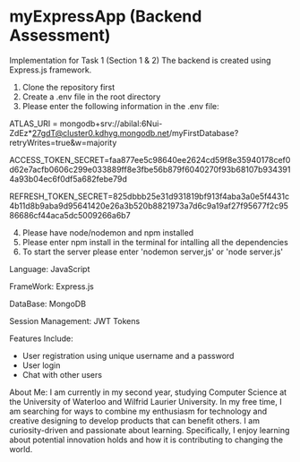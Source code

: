 # myExpressApp (Backend Assessment)
Implementation for Task 1 (Section 1 & 2)
The backend is created using Express.js framework.
1. Clone the repository first
2. Create a .env file in the root directory
3. Please enter the following information in the .env file:

ATLAS_URI = mongodb+srv://abilal:6Nui-ZdEz*27gdT@cluster0.kdhyg.mongodb.net/myFirstDatabase?retryWrites=true&w=majority

ACCESS_TOKEN_SECRET=faa877ee5c98640ee2624cd59f8e35940178cef0d62e7acfb0606c299e033889ff8e3fbe56b879f6040270f93b68107b9343914a93b04ec6f0df5a682febe79d

REFRESH_TOKEN_SECRET=825dbbb25e31d931819bf913f4aba3a0e5f4431c4b11d8b9aba9d95641420e26a3b520b8821973a7d6c9a19af27f95677f2c9586686cf44aca5dc5009266a6b7

4. Please have node/nodemon and npm installed
5. Please enter npm install in the terminal for intalling all the dependencies
6. To start the server please enter 'nodemon server,js' or 'node server.js'

Language: JavaScript

FrameWork: Express.js

DataBase: MongoDB

Session Management: JWT Tokens

Features Include:
 - User registration using unique username and a password
 - User login 
 - Chat with other users
 
About Me:
I am currently in my second year, studying Computer Science at the University of Waterloo and Wilfrid Laurier University. 
In my free time, I am searching for ways to combine my enthusiasm for technology and creative designing to develop products that can benefit others. 
I am curiosity-driven and passionate about learning. Specifically, I enjoy learning about potential innovation holds and how it is contributing to changing the world.
